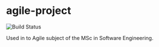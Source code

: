 # agile-project
![Build Status](https://img.shields.io/jenkins/build?jobUrl=http://ec2-34-253-53-73.eu-west-1.compute.amazonaws.com/job/agile-project/&style=for-the-badge)

Used in to Agile subject of the MSc in Software Engineering.
